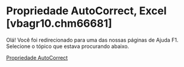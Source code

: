 
# Propriedade AutoCorrect, Excel [vbagr10.chm66681]

Olá! Você foi redirecionado para uma das nossas páginas de Ajuda F1. Selecione o tópico que estava procurando abaixo.

[Propriedade AutoCorrect](http://msdn.microsoft.com/library/f05a4ff5-4245-ff2e-1082-f48e130d0741%28Office.15%29.aspx)
